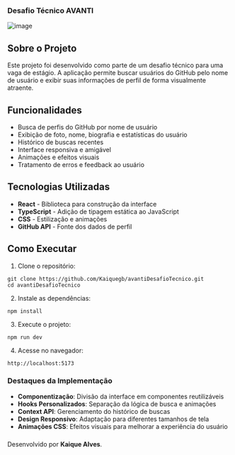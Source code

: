 ### Desafio Técnico AVANTI


![image](https://github.com/user-attachments/assets/27429d65-ecd2-49b2-81d1-986e2a5185c3)



##  Sobre o Projeto

Este projeto foi desenvolvido como parte de um desafio técnico para uma vaga de estágio. A aplicação permite buscar usuários do GitHub pelo nome de usuário e exibir suas informações de perfil de forma visualmente atraente.

##  Funcionalidades

- Busca de perfis do GitHub por nome de usuário
- Exibição de foto, nome, biografia e estatísticas do usuário
- Histórico de buscas recentes
- Interface responsiva e amigável
- Animações e efeitos visuais
- Tratamento de erros e feedback ao usuário


##  Tecnologias Utilizadas

- **React** - Biblioteca para construção da interface
- **TypeScript** - Adição de tipagem estática ao JavaScript
- **CSS** - Estilização e animações
- **GitHub API** - Fonte dos dados de perfil


##  Como Executar

1. Clone o repositório:

```shellscript
git clone https://github.com/Kaiquegb/avantiDesafioTecnico.git
cd avantiDesafioTecnico
```


2. Instale as dependências:

```shellscript
npm install
```


3. Execute o projeto:

```shellscript
npm run dev
```


4. Acesse no navegador:

```plaintext
http://localhost:5173
```


### Destaques da Implementação

- **Componentização**: Divisão da interface em componentes reutilizáveis
- **Hooks Personalizados**: Separação da lógica de busca e animações
- **Context API**: Gerenciamento do histórico de buscas
- **Design Responsivo**: Adaptação para diferentes tamanhos de tela
- **Animações CSS**: Efeitos visuais para melhorar a experiência do usuário

###
Desenvolvido por **Kaique Alves**.
